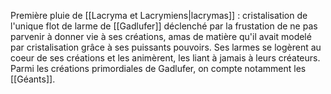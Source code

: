 Première pluie de [[Lacryma et Lacrymiens|lacrymas]] : cristalisation de l'unique flot de larme de [[Gadlufer]] déclenché par la frustation de ne pas parvenir à donner vie à ses créations, amas de matière qu'il avait modelé par cristalisation grâce à ses puissants pouvoirs. Ses larmes se logèrent au coeur de ses créations et les animèrent, les liant à jamais à leurs créateurs. Parmi les créations primordiales de Gadlufer, on compte notamment les [[Géants]].